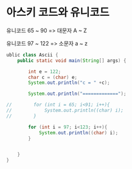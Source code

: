 # 아스키 코드와 유니코드

유니코드 65 ~ 90 =>  대문자 A ~ Z 

유니코드 97 ~ 122 => 소문자 a ~ z


```java
ublic class Ascii {
    public static void main(String[] args) {

        int e = 122;
        char c = (char) e;
        System.out.println("c = " +c);

        System.out.println("=============");

//        for (int i = 65; i<91; i++){
//            System.out.println((char) i);
//        }

        for (int i = 97; i<123; i++){
            System.out.println((char) i);
        }


    }
}

```